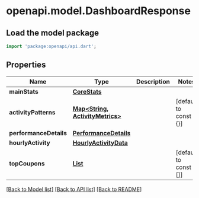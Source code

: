 # openapi.model.DashboardResponse

## Load the model package
```dart
import 'package:openapi/api.dart';
```

## Properties
Name | Type | Description | Notes
------------ | ------------- | ------------- | -------------
**mainStats** | [**CoreStats**](CoreStats.md) |  | 
**activityPatterns** | [**Map<String, ActivityMetrics>**](ActivityMetrics.md) |  | [default to const {}]
**performanceDetails** | [**PerformanceDetails**](PerformanceDetails.md) |  | 
**hourlyActivity** | [**HourlyActivityData**](HourlyActivityData.md) |  | 
**topCoupons** | [**List<CouponPerformance>**](CouponPerformance.md) |  | [default to const []]

[[Back to Model list]](../README.md#documentation-for-models) [[Back to API list]](../README.md#documentation-for-api-endpoints) [[Back to README]](../README.md)


